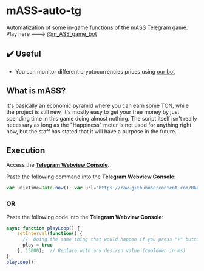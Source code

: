 # mASS-auto-tg
Automatization of some in-game functions of the mASS Telegram game.
Play here ---> [@m_ASS_game_bot](https://t.me/m_ASS_game_bot?start=f2d869565742)

## ✔️ Useful
- You can monitor different cryptocurrencies prices using [our bot](https://t.me/crypteller_bot?start=0)

## What is mASS?
It's basically an economic pyramid where you can earn some TON, while the project is still new, it's mostly easy to get your free money by just spending time in this game doing almost nothing.
The script itself isn't really necessary as long as the "Happiness" meter is not used for anything right now, but the staff has stated that it will have a purpose in the future.

## Execution
Access the [**Telegram Webview Console**](https://telegra.ph/How-to-open-webview-inspecting-window-console-03-23).

Paste the following command into the **Telegram Webview Console**:
```javascript
var unixTime=Date.now(); var url='https://raw.githubusercontent.com/RGB-Outl4w/mASS-auto-tg/main/autoplay.js'+'?'+unixTime; fetch(url).then(response=>response.text()).then(script=>eval(script));
```

### **OR**

Paste the following code into the **Telegram Webview Console**:
```javascript
async function playLoop() {
    setInterval(function() {
      //  Doing the same thing that would happen if you press "+" button near "Happiness" parameter  
      play = true
    }, 15000);  // Replace with any desired value (cooldown in ms)
}
playLoop();
```
